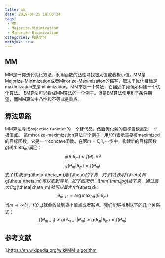 ```yaml
---
title: mm
date: 2019-09-25 10:06:34
tags:
 - MM
 - Majorize-Minimization
 - Minorize-Maximization
categories: 机器学习
mathjax: true
---
```


## MM
MM是一类迭代优化方法，利用函数的凸性寻找极大值或者极小值。MM是Majoriza-Minimization或者Minorize-Maximization的缩写，取决于优化目标是maximization还是minimization。MM不是一个算法，它描述了如何如构建一个优化算法。
[EM算法](https://mxxhcm.github.io/2019/01/21/expectatin_maximization/)可以看成MM算法的一个例子。但是EM算法使用到了条件期望，而MM算法中凸性和不等式是重点。

## 算法思路
MM算法寻找objective function的一个替代品，然后优化新的目标函数直到一个极值点。
拿minorize-maximization算法举个例子，用$f(\theta)$表示需要被maximized的目标函数，它是一个concave函数。在第$m=0,1,\cdots$步中，构建新的目标函数$g(\theta|theta_m)$满足：
$$g(\theta|\theta_m) \le f(\theta), \forall \theta \tag{1}$$
$$g(\theta_m|\theta_m) = f(\theta_m) \tag{2}$$
式子$(1)表示$g(\theta|\theta_m)$是$f(\theta)$的下界，式子$(2)$表明$f(\theta)$和$g(\theta|\theta_m)$可以取到等号。
如下图所示：
![mm](mm.jpg)
接下来，通过最大化$g(\theta|\theta_m)$就可以最大化$f(\theta)$：
$$\theta_{m+1} = \arg \max_{\theta} g(\theta|\theta_m) \tag{3}$$
当$m\rightarrow \infty$时，$f(\theta_m)$就会收敛到极小值点或者鞍点。我们能够得到以下的几个关系式：
$$f(\theta_{m+1}) \ge g(\theta_{m+1}|\theta_m) \ge g(\theta_m|\theta_m)=f(\theta_m) $$


## 参考文献
1.https://en.wikipedia.org/wiki/MM_algorithm
